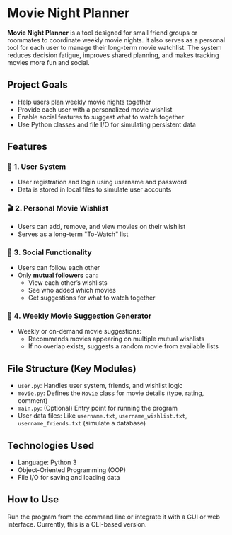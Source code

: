 # Movie Night Planner

**Movie Night Planner** is a tool designed for small friend groups or roommates to coordinate weekly movie nights. It also serves as a personal tool for each user to manage their long-term movie watchlist. The system reduces decision fatigue, improves shared planning, and makes tracking movies more fun and social.

## Project Goals

- Help users plan weekly movie nights together
- Provide each user with a personalized movie wishlist
- Enable social features to suggest what to watch together
- Use Python classes and file I/O for simulating persistent data

## Features

### 👤 1. User System
- User registration and login using username and password
- Data is stored in local files to simulate user accounts

### 🎬 2. Personal Movie Wishlist
- Users can add, remove, and view movies on their wishlist
- Serves as a long-term "To-Watch" list

### 👥 3. Social Functionality
- Users can follow each other
- Only **mutual followers** can:
  - View each other’s wishlists
  - See who added which movies
  - Get suggestions for what to watch together

### 🎲 4. Weekly Movie Suggestion Generator
- Weekly or on-demand movie suggestions:
  - Recommends movies appearing on multiple mutual wishlists
  - If no overlap exists, suggests a random movie from available lists

## File Structure (Key Modules)

- `user.py`: Handles user system, friends, and wishlist logic
- `movie.py`: Defines the `Movie` class for movie details (type, rating, comment)
- `main.py`: (Optional) Entry point for running the program
- User data files: Like `username.txt`, `username_wishlist.txt`, `username_friends.txt` (simulate a database)

## Technologies Used

- Language: Python 3
- Object-Oriented Programming (OOP)
- File I/O for saving and loading data

##  How to Use

Run the program from the command line or integrate it with a GUI or web interface. Currently, this is a CLI-based version.
